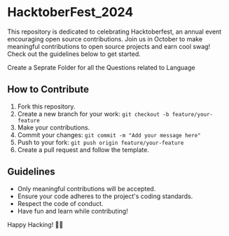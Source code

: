 # HacktoberFest_2024

This repository is dedicated to celebrating Hacktoberfest, an annual event encouraging open source contributions. Join us in October to make meaningful contributions to open source projects and earn cool swag! Check out the guidelines below to get started.

Create a Seprate Folder for all the Questions related to Language 

## How to Contribute

1. Fork this repository.
2. Create a new branch for your work: `git checkout -b feature/your-feature`
3. Make your contributions.
4. Commit your changes: `git commit -m "Add your message here"`
5. Push to your fork: `git push origin feature/your-feature`
6. Create a pull request and follow the template.

## Guidelines

- Only meaningful contributions will be accepted.
- Ensure your code adheres to the project's coding standards.
- Respect the code of conduct.
- Have fun and learn while contributing!

Happy Hacking! 🎉🌟
